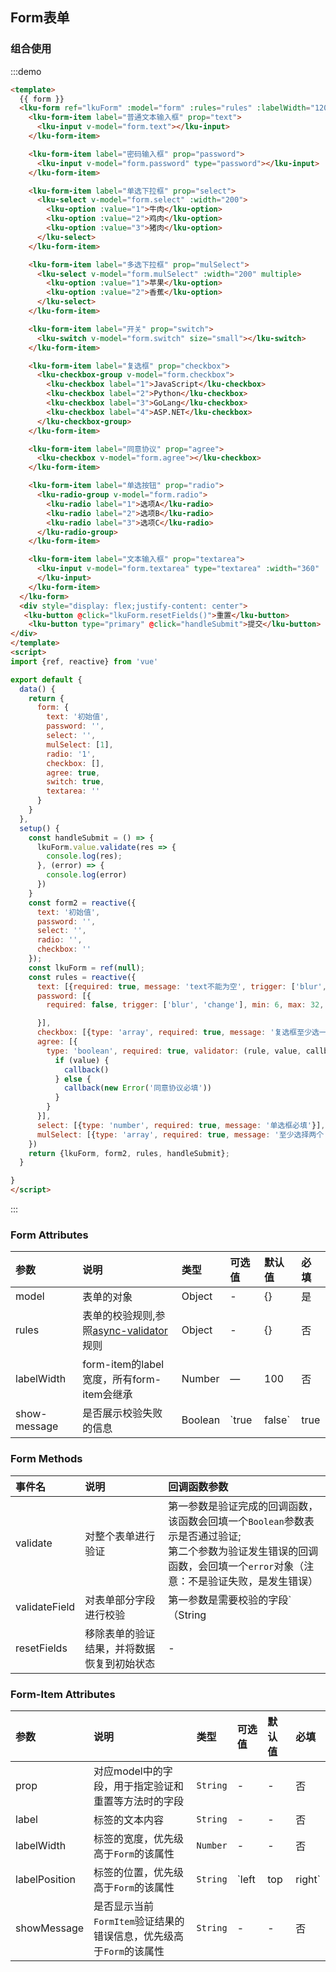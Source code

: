 ## Form表单
### 组合使用
:::demo
```html
<template>
  {{ form }}
  <lku-form ref="lkuForm" :model="form" :rules="rules" :labelWidth="120" labelPosition="right">
    <lku-form-item label="普通文本输入框" prop="text">
      <lku-input v-model="form.text"></lku-input>
    </lku-form-item>

    <lku-form-item label="密码输入框" prop="password">
      <lku-input v-model="form.password" type="password"></lku-input>
    </lku-form-item>

    <lku-form-item label="单选下拉框" prop="select">
      <lku-select v-model="form.select" :width="200">
        <lku-option :value="1">牛肉</lku-option>
        <lku-option :value="2">鸡肉</lku-option>
        <lku-option :value="3">猪肉</lku-option>
      </lku-select>
    </lku-form-item>

    <lku-form-item label="多选下拉框" prop="mulSelect">
      <lku-select v-model="form.mulSelect" :width="200" multiple>
        <lku-option :value="1">苹果</lku-option>
        <lku-option :value="2">香蕉</lku-option>
      </lku-select>
    </lku-form-item>

    <lku-form-item label="开关" prop="switch">
      <lku-switch v-model="form.switch" size="small"></lku-switch>
    </lku-form-item>

    <lku-form-item label="复选框" prop="checkbox">
      <lku-checkbox-group v-model="form.checkbox">
        <lku-checkbox label="1">JavaScript</lku-checkbox>
        <lku-checkbox label="2">Python</lku-checkbox>
        <lku-checkbox label="3">GoLang</lku-checkbox>
        <lku-checkbox label="4">ASP.NET</lku-checkbox>
      </lku-checkbox-group>
    </lku-form-item>

    <lku-form-item label="同意协议" prop="agree">
      <lku-checkbox v-model="form.agree"></lku-checkbox>
    </lku-form-item>

    <lku-form-item label="单选按钮" prop="radio">
      <lku-radio-group v-model="form.radio">
        <lku-radio label="1">选项A</lku-radio>
        <lku-radio label="2">选项B</lku-radio>
        <lku-radio label="3">选项C</lku-radio>
      </lku-radio-group>
    </lku-form-item>

    <lku-form-item label="文本输入框" prop="textarea">
      <lku-input v-model="form.textarea" type="textarea" :width="360" :rows="4">
      </lku-input>
    </lku-form-item>
  </lku-form>
  <div style="display: flex;justify-content: center">
   <lku-button @click="lkuForm.resetFields()">重置</lku-button>
    <lku-button type="primary" @click="handleSubmit">提交</lku-button>
</div>
</template>
<script>
import {ref, reactive} from 'vue'

export default {
  data() {
    return {
      form: {
        text: '初始值',
        password: '',
        select: '',
        mulSelect: [1],
        radio: '1',
        checkbox: [],
        agree: true,
        switch: true,
        textarea: ''
      }
    }
  },
  setup() {
    const handleSubmit = () => {
      lkuForm.value.validate(res => {
        console.log(res);
      }, (error) => {
        console.log(error)
      })
    }
    const form2 = reactive({
      text: '初始值',
      password: '',
      select: '',
      radio: '',
      checkbox: ''
    });
    const lkuForm = ref(null);
    const rules = reactive({
      text: [{required: true, message: 'text不能为空', trigger: ['blur', 'change']}],
      password: [{
        required: false, trigger: ['blur', 'change'], min: 6, max: 32, message: '密码长度为6-32位'

      }],
      checkbox: [{type: 'array', required: true, message: '复选框至少选一个', min: 1}],
      agree: [{
        type: 'boolean', required: true, validator: (rule, value, callback) => {
          if (value) {
            callback()
          } else {
            callback(new Error('同意协议必填'))
          }
        }
      }],
      select: [{type: 'number', required: true, message: '单选框必填'}],
      mulSelect: [{type: 'array', required: true, message: '至少选择两个', min: 2}]
    })
    return {lkuForm, form2, rules, handleSubmit};
  }

}
</script>
```
:::

### Form Attributes

|  参数 |           说明 | 类型    | 可选值    |    默认值    | 必填
| :---  | :---         | :---| :--- | :---|:---|
| model | 表单的对象 | Object | -  | {} | 是
| rules | 表单的校验规则,参照<u>[async-validator](https://github.com/yiminghe/async-validator)</u>规则| Object | - | {} |否
| labelWidth | form-item的label宽度，所有form-item会继承 | Number| — | 100 | 否
| show-message | 是否展示校验失败的信息 | Boolean | `true | false` | true | 否

### Form Methods

 | 事件名        | 说明                                       | 回调函数参数                                                                                                                                                                |
 | :------------ | :----------------------------------------- | :-------------------------------------------------------------------------------------------------------------------------------------------------------------------------- |
 | validate      | 对整个表单进行验证                         | 第一参数是验证完成的回调函数，该函数会回填一个`Boolean`参数表示是否通过验证;<br>第二个参数为验证发生错误的回调函数，会回填一个`error`对象（注意：不是验证失败，是发生错误） |
 | validateField | 对表单部分字段进行校验                     | 第一参数是需要校验的字段`（String|Array<string>）`<br>第二个参数和第三个参数同`validate`方法的参数                                                                          |
 | resetFields   | 移除表单的验证结果，并将数据恢复到初始状态 | -                                                                                                                                                                           |

 ### Form-Item Attributes

| 参数  | 说明       | 类型    | 可选值 | 默认值 | 必填 |
| :---- | :--------- | :------ | :----- | :----- | :--- |
| prop | 对应model中的字段，用于指定验证和重置等方法时的字段 | `String` | -      | -  | 否   |
| label | 标签的文本内容 | `String` | -      | -  | 否   |
| labelWidth | 标签的宽度，优先级高于`Form`的该属性 | `Number` | -      | -  | 否   |
| labelPosition | 标签的位置，优先级高于`Form`的该属性 | `String` | `left|top|right`      | -  | 否   |
| showMessage | 是否显示当前`FormItem`验证结果的错误信息，优先级高于`Form`的该属性 | `String` | -      | -  | 否   |
